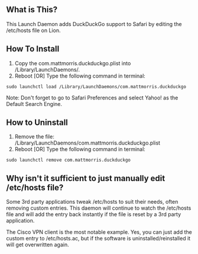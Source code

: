 
What is This?
-------------
This Launch Daemon adds DuckDuckGo support to Safari by editing the /etc/hosts file on Lion. 


How To Install
--------------
1. Copy the com.mattmorris.duckduckgo.plist into /Library/LaunchDaemons/.
2. Reboot [OR] Type the following command in terminal:

`sudo launchctl load /Library/LaunchDaemons/com.mattmorris.duckduckgo`

Note: Don't forget to go to Safari Preferences and select Yahoo! as the Default Search Engine.

How to Uninstall
----------------
1. Remove the file: /Library/LaunchDaemons/com.mattmorris.duckduckgo.plist
2. Reboot [OR] Type the following command in terminal:

`sudo launchctl remove com.mattmorris.duckduckgo`


Why isn't it sufficient to just manually edit /etc/hosts file?
--------------------------------------------------------------
Some 3rd party applications tweak /etc/hosts to suit their needs, often removing custom entries. This daemon will continue to watch the /etc/hosts file and will add the entry back instantly if the file is reset by a 3rd party application.

The Cisco VPN client is the most notable example. Yes, you can just add the custom entry to /etc/hosts.ac, but if the software is uninstalled/reinstalled it will get overwritten again.
